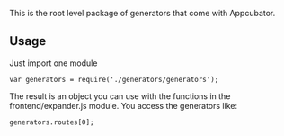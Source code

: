 This is the root level package of generators that come with Appcubator.

Usage
-----

Just import one module

    var generators = require('./generators/generators');

The result is an object you can use with the functions in the frontend/expander.js module. You access the generators like:

    generators.routes[0];

